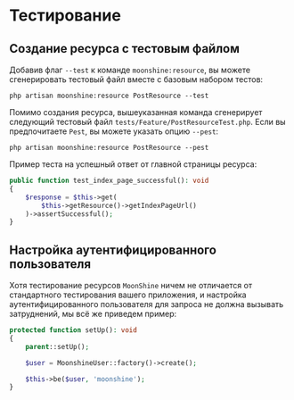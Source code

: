 # Тестирование

## Создание ресурса с тестовым файлом

Добавив флаг `--test` к команде `moonshine:resource`, вы можете сгенерировать тестовый файл вместе с базовым набором тестов:

```shell
php artisan moonshine:resource PostResource --test
```

Помимо создания ресурса, вышеуказанная команда сгенерирует следующий тестовый файл `tests/Feature/PostResourceTest.php`.
Если вы предпочитаете `Pest`, вы можете указать опцию `--pest`:

```shell
php artisan moonshine:resource PostResource --pest
```

Пример теста на успешный ответ от главной страницы ресурса:

```php
public function test_index_page_successful(): void
{
    $response = $this->get(
        $this->getResource()->getIndexPageUrl()
    )->assertSuccessful();
}
```

## Настройка аутентифицированного пользователя

Хотя тестирование ресурсов `MoonShine` ничем не отличается от стандартного тестирования вашего приложения, и настройка аутентифицированного пользователя для запроса не должна вызывать затруднений, мы всё же приведем пример:

```php
protected function setUp(): void
{
    parent::setUp();

    $user = MoonshineUser::factory()->create();

    $this->be($user, 'moonshine');
}
```
